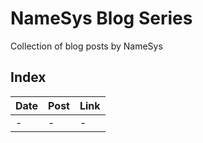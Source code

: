 # NameSys Blog Series

Collection of blog posts by NameSys

## Index

| Date | Post | Link |
| ---  | ---  | ---  |
| - | - | - | 
